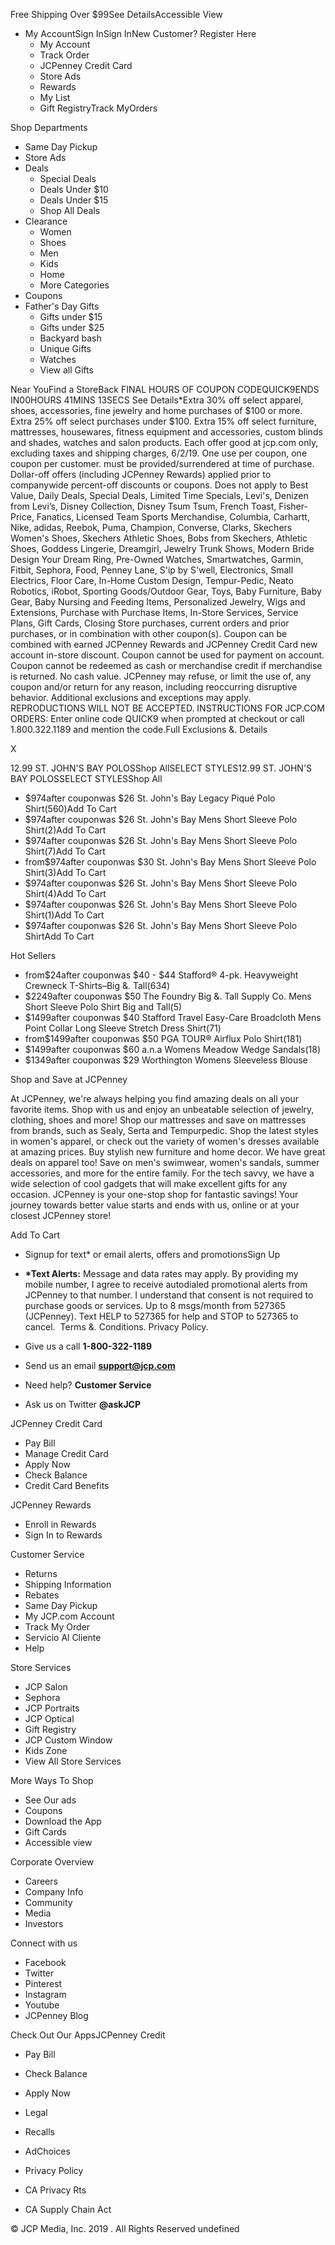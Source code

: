 Free Shipping Over $99See DetailsAccessible View

*   My AccountSign InSign InNew Customer? Register Here
    *   My Account
    *   Track Order
    *   JCPenney Credit Card
    *   Store Ads
    *   Rewards
    *   My List
    *   Gift RegistryTrack MyOrders

Shop Departments

*   Same Day Pickup
*   Store Ads
*   Deals
    *   Special Deals
    *   Deals Under $10
    *   Deals Under $15
    *   Shop All Deals
*   Clearance
    *   Women
    *   Shoes
    *   Men
    *   Kids
    *   Home
    *   More Categories
*   Coupons
*   Father's Day Gifts
    *   Gifts under $15
    *   Gifts under $25
    *   Backyard bash
    *   Unique Gifts
    *   Watches
    *   View all Gifts

Near YouFind a StoreBack FINAL HOURS OF COUPON CODEQUICK9ENDS IN00HOURS 41MINS 13SECS See Details\*Extra 30% off select apparel, shoes, accessories, fine jewelry and home purchases of $100 or more. Extra 25% off select purchases under $100. Extra 15% off select furniture, mattresses, housewares, fitness equipment and accessories, custom blinds and shades, watches and salon products. Each offer good at jcp.com only, excluding taxes and shipping charges, 6/2/19. One use per coupon, one coupon per customer. must be provided/surrendered at time of purchase. Dollar-off offers (including JCPenney Rewards) applied prior to companywide percent-off discounts or coupons. Does not apply to Best Value, Daily Deals, Special Deals, Limited Time Specials, Levi's, Denizen from Levi’s, Disney Collection, Disney Tsum Tsum, French Toast, Fisher-Price, Fanatics, Licensed Team Sports Merchandise, Columbia, Carhartt, Nike, adidas, Reebok, Puma, Champion, Converse, Clarks, Skechers Women's Shoes, Skechers Athletic Shoes, Bobs from Skechers, Athletic Shoes, Goddess Lingerie, Dreamgirl, Jewelry Trunk Shows, Modern Bride Design Your Dream Ring, Pre-Owned Watches, Smartwatches, Garmin, Fitbit, Sephora, Food, Penney Lane, S'ip by S'well, Electronics, Small Electrics, Floor Care, In-Home Custom Design, Tempur-Pedic, Neato Robotics, iRobot, Sporting Goods/Outdoor Gear, Toys, Baby Furniture, Baby Gear, Baby Nursing and Feeding Items, Personalized Jewelry, Wigs and Extensions, Purchase with Purchase Items, In-Store Services, Service Plans, Gift Cards, Closing Store purchases, current orders and prior purchases, or in combination with other coupon(s). Coupon can be combined with earned JCPenney Rewards and JCPenney Credit Card new account in-store discount. Coupon cannot be used for payment on account. Coupon cannot be redeemed as cash or merchandise credit if merchandise is returned. No cash value. JCPenney may refuse, or limit the use of, any coupon and/or return for any reason, including reoccurring disruptive behavior. Additional exclusions and exceptions may apply. REPRODUCTIONS WILL NOT BE ACCEPTED. INSTRUCTIONS FOR JCP.COM ORDERS: Enter online code QUICK9 when prompted at checkout or call 1.800.322.1189 and mention the code.Full Exclusions &. Details

X

12.99 ST. JOHN'S BAY POLOSShop AllSELECT STYLES12.99 ST. JOHN'S BAY POLOSSELECT STYLESShop All

*   $974after couponwas $26 St. John's Bay Legacy Piqué Polo Shirt(560)Add To Cart
*   $974after couponwas $26 St. John's Bay Mens Short Sleeve Polo Shirt(2)Add To Cart
*   $974after couponwas $26 St. John's Bay Mens Short Sleeve Polo Shirt(7)Add To Cart
*   from$974after couponwas $30 St. John's Bay Mens Short Sleeve Polo Shirt(3)Add To Cart
*   $974after couponwas $26 St. John's Bay Mens Short Sleeve Polo Shirt(4)Add To Cart
*   $974after couponwas $26 St. John's Bay Mens Short Sleeve Polo Shirt(1)Add To Cart
*   $974after couponwas $26 St. John's Bay Mens Short Sleeve Polo ShirtAdd To Cart

Hot Sellers

*   from$24after couponwas $40 - $44 Stafford® 4-pk. Heavyweight Crewneck T-Shirts–Big &. Tall(634)
*   $2249after couponwas $50 The Foundry Big &. Tall Supply Co. Mens Short Sleeve Polo Shirt Big and Tall(5)
*   $1499after couponwas $40 Stafford Travel Easy-Care Broadcloth Mens Point Collar Long Sleeve Stretch Dress Shirt(71)
*   from$1499after couponwas $50 PGA TOUR® Airflux Polo Shirt(181)
*   $1499after couponwas $60 a.n.a Womens Meadow Wedge Sandals(18)
*   $1349after couponwas $29 Worthington Womens Sleeveless Blouse

Shop and Save at JCPenney

At JCPenney, we're always helping you find amazing deals on all your favorite items. Shop with us and enjoy an unbeatable selection of jewelry, clothing, shoes and more! Shop our mattresses and save on mattresses from brands, such as Sealy, Serta and Tempurpedic. Shop the latest styles in women's apparel, or check out the variety of women's dresses available at amazing prices. Buy stylish new furniture and home decor. We have great deals on apparel too! Save on men's swimwear, women's sandals, summer accessories, and more for the entire family. For the tech savvy, we have a wide selection of cool gadgets that will make excellent gifts for any occasion. JCPenney is your one-stop shop for fantastic savings! Your journey towards better value starts and ends with us, online or at your closest JCPenney store!

Add To Cart

*   Signup for text\* or email alerts, offers and promotionsSign Up
*   **\*Text Alerts:** Message and data rates may apply. By providing my mobile number, I agree to receive autodialed promotional alerts from JCPenney to that number. I understand that consent is not required to purchase goods or services. Up to 8 msgs/month from 527365 (JCPenney). Text HELP to 527365 for help and STOP to 527365 to cancel.  Terms &. Conditions. Privacy Policy.

*   Give us a call **1-800-322-1189**
*   Send us an email **support@jcp.com**
*   Need help? **Customer Service**
*   Ask us on Twitter **@askJCP**

JCPenney Credit Card

*   Pay Bill
*   Manage Credit Card
*   Apply Now
*   Check Balance
*   Credit Card Benefits

JCPenney Rewards

*   Enroll in Rewards
*   Sign In to Rewards

Customer Service

*   Returns
*   Shipping Information
*   Rebates
*   Same Day Pickup
*   My JCP.com Account
*   Track My Order
*   Servicio Al Cliente
*   Help

Store Services

*   JCP Salon
*   Sephora
*   JCP Portraits
*   JCP Optical
*   Gift Registry
*   JCP Custom Window
*   Kids Zone
*   View All Store Services

More Ways To Shop

*   See Our ads
*   Coupons
*   Download the App
*   Gift Cards
*   Accessible view

Corporate Overview

*   Careers
*   Company Info
*   Community
*   Media
*   Investors

Connect with us

*   Facebook
*   Twitter
*   Pinterest
*   Instagram
*   Youtube
*   JCPenney Blog

Check Out Our AppsJCPenney Credit

*   Pay Bill
*   Check Balance
*   Apply Now

*   Legal
*   Recalls
*   AdChoices

*   Privacy Policy
*   CA Privacy Rts
*   CA Supply Chain Act

© JCP Media, Inc. 2019 . All Rights Reserved undefined